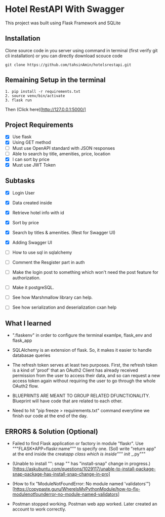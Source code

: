 # Hotel RestAPI With Swagger

This project was built using Flask Framework and SQLite

## Installation

Clone source code in you server using command in terminal (first verify git cli installation) or you can directly download scouce code

```
git clone https://github.com/tahsinAmin/hotelsrestapi.git
```

## Remaining Setup in the terminal

```
1. pip install -r requirements.txt
2. source venv/bin/activate
3. flask run
```

Then (Click here)[http://127.0.0.1:5000/]

## Project Requirements

- [x] Use flask
- [x] Using GET method
- [ ] Must use OpenAPI standard with JSON responses
- [ ] Able to search by title, amenities, price, location
- [x] I can sort by price
- [x] Must use JWT Token

<!-- # Links (Postman needed) -->

<!-- ## Show Data (GET) -->

<!-- ```
http://127.0.0.1:5000/api/v1/hotels
```

## Show 1 Hotel by id (GET)

```
http://127.0.0.1:5000/api/v1/hotels/1
```

## Sort by price (GET)

```
http://127.0.0.1:5000/api/v1/hotels/sort
``` -->

## Subtasks

- [x] Login User
- [x] Data created inside
- [x] Retrieve hotel info with id
- [x] Sort by price
- [x] Search by titles & amenities. (Rest for Swagger UI)
- [x] Adding Swagger UI

- [ ] How to use sql in sqlalchemy
- [ ] Comment the Resgister part in auth
- [ ] Make the login post to something which won't need the post feature for authorization.
- [ ] Make it postgreSQL.
- [ ] See how Marshmallow library can help.
- [ ] See how serialization and deserialization cxan help

## What I learned

- ".flaskenv" in order to configure the terminal examlpe, flask_env and flask_app

- SQLAlchemy is an extension of flask. So, it makes it easier to handle databasae queries

- The refresh token serves at least two purposes. First, the refresh token is a kind of 'proof' that an OAuth2 Client has already received permission from the user to access their data, and so can request a new access token again without requiring the user to go through the whole OAuth2 flow.

- BLUEPRINTS ARE MEANT TO GROUP RELATED DFUNCTIONALITY. Blueprint will have code that are related to each other.

- Need to hit "pip freeze > requirements.txt" command everytime we finish our code at the end of the day.

## ERRORS & Solution (Optional)

- Failed to find Flask application or factory in module "flaskr". Use """FLASK\*APP=flaskr:name""" to specify one. (Sol) write "return app" at the end inside the creat*app class which is inside"""* _init_ \_.py"""

- (Unable to install "<PACKAGE>": snap "<PACKAGE>" has "install-snap" change in progress.)[https://askubuntu.com/questions/1029117/unable-to-install-package-snap-package-has-install-snap-change-in-pro]

- (How to fix "ModuleNotFoundError: No module named 'validators'")[https://copypaste.guru/WhereIsMyPythonModule/how-to-fix-modulenotfounderror-no-module-named-validators]

- Postman stopped working. Postman web app worked. Later created an account to work correctly.
